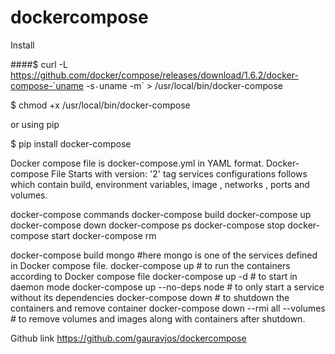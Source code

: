 # dockercompose
Install
 
####$ curl -L https://github.com/docker/compose/releases/download/1.6.2/docker-compose-`uname -s`-`uname -m` > /usr/local/bin/docker-compose

$ chmod +x /usr/local/bin/docker-compose

or using pip

$ pip install docker-compose

Docker compose file is docker-compose.yml in YAML format.
Docker-compose File Starts with version: '2' tag
services configurations follows which contain  build, environment variables, image , networks , ports and volumes.

docker-compose commands 
docker-compose build
docker-compose up
docker-compose down
docker-compose ps
docker-compose stop
docker-compose start
docker-compose rm

docker-compose build mongo #here mongo is one of the services defined in Docker compose file.
docker-compose up  # to run the containers according to Docker compose file
docker-compose up -d # to start in daemon mode
docker-compose up --no-deps node   # to only  start a service without its dependencies
docker-compose down  # to shutdown the containers and remove container
docker-compose down --rmi all --volumes # to remove volumes and images along with containers after shutdown.

Github link 
https://github.com/gauravjos/dockercompose

